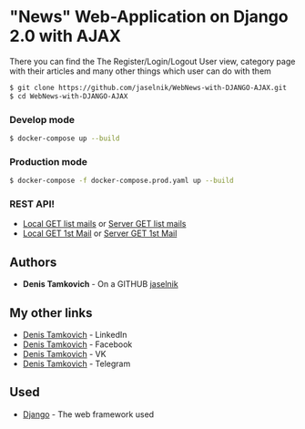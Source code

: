 # "News" Web-Application on Django 2.0 with AJAX

There you can find the The Register/Login/Logout User view, category page with their articles and many other things which user can do with them

```sh
$ git clone https://github.com/jaselnik/WebNews-with-DJANGO-AJAX.git
$ cd WebNews-with-DJANGO-AJAX
```
### Develop mode
```sh
$ docker-compose up --build
```

### Production mode
```sh
$ docker-compose -f docker-compose.prod.yaml up --build
```

### REST API!

- [Local GET list mails](http://127.0.0.1:8000/api/mails/) or [Server GET list mails](http://oreadobackend.ml/api/mails/)
- [Local GET 1st Mail](http://127.0.0.1:8000/api/mails/1/) or [Server GET 1st Mail](http://oreadobackend.ml/api/mails/1/)

## Authors

* **Denis Tamkovich** - On a GITHUB [jaselnik](https://github.com/jaselnik)

## My other links

* [Denis Tamkovich](https://www.linkedin.com/in/jaselnik/) - LinkedIn
* [Denis Tamkovich](https://www.facebook.com/jaselnik) - Facebook
* [Denis Tamkovich](https://vk.com/jaselnik) - VK
* [Denis Tamkovich](https://t.me/jaselnik) - Telegram

## Used

* [Django](https://www.djangoproject.com/) - The web framework used
